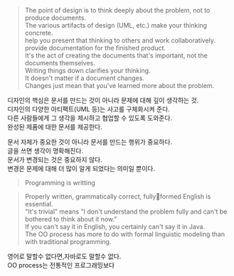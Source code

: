 
>The point of design is to think deeply about the problem, not to produce documents.\
>The various artifacts of design (UML, etc.) make your thinking concrete.\
>help you present that thinking to others and work collaboratively.\
>provide documentation for the finished product.\
>It's the act of creating the documents that's important, not the documents themselves.\
>Writing things down clarifies your thinking.\
>It doesn't matter if a document changes.\
>Changes just mean that you've learned more about the problem.

디자인의 핵심은 문서를 만드는 것이 아니라 문제에 대해 깊이 생각하는 것.\
디자인의 다양한 아티팩트(UML 등)는 사고를 구체화시켜 준다.\
다른 사람들에게 그 생각을 제시하고 협업할 수 있도록 도와준다.\
완성된 제품에 대한 문서를 제공한다.

문서 자체가 중요한 것이 아니라 문서를 만드는 행위가 중요하다.\
글을 쓰면 생각이 명확해진다.\
문서가 변경되는 것은 중요하지 않다.\
변경은 문제에 대해 더 많이 알게 되었다는 의미일 뿐이다.

>Programming is writting

>Properly written, grammatically correct, fullyformed English is essential.\
>"It's trivial" means "I don't understand the problem fully and can't be bothered to think about it now."\
>If you can't say it in English, you certainly can't say it in Java.\
>The OO process has more to do with formal linguistic modeling than with traditional programming.

영어로 말할수 없다면,자바로도 말할수 없다.\
OO process는 전통적인 프로그래밍보다 